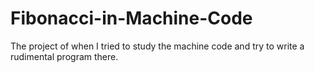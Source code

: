 # Fibonacci-in-Machine-Code
The project of when I tried to study the machine code and try to write a rudimental program there.
